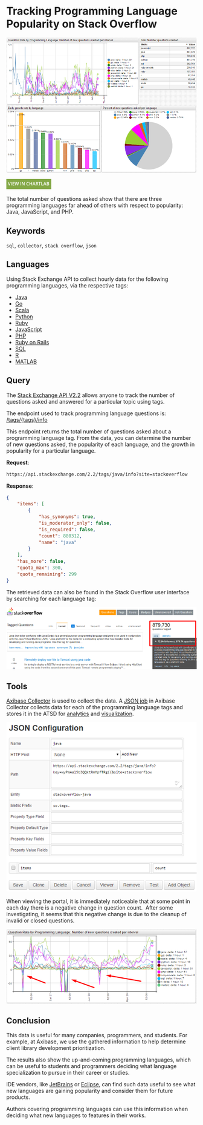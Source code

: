 # Tracking Programming Language Popularity on Stack Overflow

![](./images/final_portal_so2.png)

[![](../../research/images/new-button.png)](https://apps.axibase.com/chartlab/c1acecc0)

The total number of questions asked show that there are three programming languages far ahead of others with respect to popularity: Java, JavaScript, and PHP.

## Keywords

`sql`, `collector`, `stack overflow`, `json`

## Languages

Using Stack Exchange API to collect hourly data for the following programming languages, via the respective tags:

* [Java](https://java.com/en/)
* [Go](https://golang.org/)
* [Scala](https://www.scala-lang.org/)
* [Python](https://www.python.org/)
* [Ruby](https://www.ruby-lang.org/en/)
* [JavaScript](https://www.javascript.com/)
* [PHP](https://php.net/)
* [Ruby on Rails](https://rubyonrails.org/)
* [SQL](https://en.wikipedia.org/wiki/SQL)
* [R](https://www.r-project.org/)
* [MATLAB](https://www.mathworks.com/products/matlab.html?s_tid=hp_products_matlab)

## Query

The [Stack Exchange API V2.2](https://api.stackexchange.com/docs/) allows anyone to track the number of questions asked and answered for a particular topic using tags.

The endpoint used to track programming language questions is: [/tags/{tags}/info](https://api.stackexchange.com/docs/tags-by-name)

This endpoint returns the total number of questions asked about a programming language tag. From the data, you can determine the number of new questions asked, the popularity of each language, and the growth in popularity for a particular language.

**Request**:

```sh
https://api.stackexchange.com/2.2/tags/java/info?site=stackoverflow
```

**Response**:

```json
{
    "items": [
        {
            "has_synonyms": true,
            "is_moderator_only": false,
            "is_required": false,
            "count": 880312,
            "name": "java"
        }
    ],
    "has_more": false,
    "quota_max": 300,
    "quota_remaining": 299
}
```

The retrieved data can also be found in the Stack Overflow user interface by searching for each language tag:

![](./images/java_so_questions1.png)

## Tools

[Axibase Collector](https://axibase.com/docs/axibase-collector/) is used to collect the data. A [JSON job](https://axibase.com/docs/axibase-collector/jobs/json.html) in Axibase Collector collects data for each of the programming language tags and stores it in the ATSD for [analytics](https://axibase.com/docs/atsd/rule-engine/) and [visualization](https://axibase.com/docs/charts/).

![](./images/so_collector_job.png)

When viewing the portal, it is immediately noticeable that at some point in each day there is a negative change in question count.  After some investigating, it seems that this negative change is due to the cleanup of invalid or closed questions.

![](./images/so_negative_changes.png)

## Conclusion

This data is useful for many companies, programmers, and students. For example, at Axibase, we use the gathered information to help determine client library development prioritization.

The results also show the up-and-coming programming languages, which can be useful to students and programmers deciding what language specialization to pursue in their career or studies.

IDE vendors, like [JetBrains](https://www.jetbrains.com/) or [Eclipse](https://www.eclipse.org/), can find such data useful to see what new languages are gaining popularity and consider them for future products.

Authors covering programming languages can use this information when deciding what new languages to features in their works.
